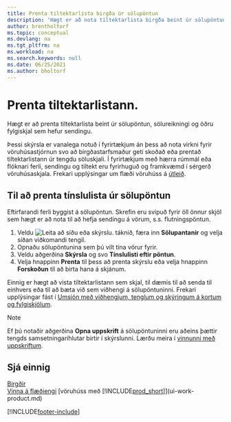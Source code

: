 ```yaml
---
title: Prenta tiltektarlista birgða úr sölupöntun
description: 'Hægt er að nota tiltektarlista birgða beint úr sölupöntun, sölu, reikningi og öðrum söluskjölum á útleið.'
author: brentholtorf
ms.topic: conceptual
ms.devlang: na
ms.tgt_pltfrm: na
ms.workload: na
ms.search.keywords: null
ms.date: 06/25/2021
ms.author: bholtorf
---
```

# <a name="print-the-picking-list"></a>Prenta tiltektarlistann.

Hægt er að prenta tiltektarlista beint úr sölupöntun, sölureikningi og öðru fylgiskjal sem hefur sendingu.

Þessi skýrsla er vanalega notuð í fyrirtækjum án þess að nota virkni fyrir vöruhúsastjórnun svo að birgðastarfsmaður geti skoðað eða prentað tiltektarlistann úr tengdu söluskjali. Í fyrirtækjum með hærra rúmmál eða flóknari ferli, sendingu og tiltekt eru fyrirhuguð og framkvæmd í sérgerð vöruhúsaskjala. Frekari upplýsingar um flæði vöruhúss á  [útleið](design-details-outbound-warehouse-flow.md).

## <a name="to-print-a-picking-list-from-a-sales-order"></a>Til að prenta tínslulista úr sölupöntun

Eftirfarandi ferli byggist á sölupöntun. Skrefin eru svipuð fyrir öll önnur skjöl sem hægt er að nota til að hefja sendingu á vörum, s.s. flutningspöntun.

1. Veldu ![Leita að síðu eða skýrslu.](media/ui-search/search_small.png "Leit að síðu eða skýrslu tákn") táknið, færa inn **Sölupantanir** og velja síðan viðkomandi tengil.  
2. Opnaðu sölupöntunina sem þú vilt tína vörur fyrir.  
3. Veldu aðgerðina **Skýrsla** og svo **Tínslulisti eftir pöntun**.  
4. Velja hnappinn **Prenta** til þess að prenta skýrslu eða velja hnappinn **Forskoðun** til að birta hana á skjánum.

Einnig er hægt að vista tiltektarlistann sem skjal, til dæmis til að senda til einhvers eða til að bæta við sem viðhengi á sölupöntuninni. Frekari upplýsingar fást í  [Umsjón með viðhengjum, tenglum og skýringum á kortum og fylgiskjölum](ui-how-add-link-to-record.md).

> [!NOTE]
> Ef þú notaðir aðgerðina **Opna uppskrift** á sölupöntuninni eru aðeins þættir tengds samsetningaríhlutar birtir í skýrslunni. Lærðu meira í  [vinnunni með uppskriftum](inventory-how-work-BOMs.md).

## <a name="see-also"></a>Sjá einnig

[Birgðir](inventory-manage-inventory.md)  
[Vinna á flæðiengi](design-details-outbound-warehouse-flow.md)
[vöruhúss með [!INCLUDE[prod_short](includes/prod_short.md)]](ui-work-product.md)  

[!INCLUDE[footer-include](includes/footer-banner.md)]
